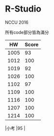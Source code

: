 # R-Studio
NCCU 2016


所有code部分皆為滿分

|HW  |Score|
|----|-----|
|1005|93   |
|1012|100  |
|1019|92   |
|1026|100  |
|1102|97   |
|1109|100  |
|1116|100  |
|1207|100  |
|1214|100  |


|小考 |95   |
